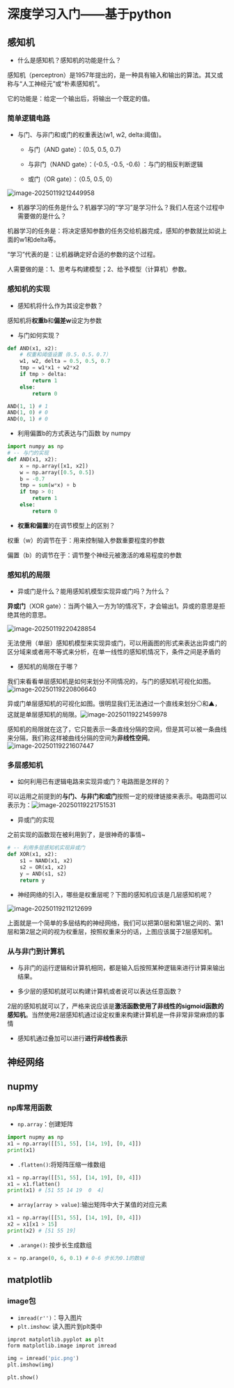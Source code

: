 # 深度学习入门——基于python

## 感知机

- 什么是感知机？感知机的功能是什么？

感知机（perceptron）是1957年提出的，是一种具有输入和输出的算法。其又或称与“人工神经元”或“朴素感知机”。

它的功能是：给定一个输出后，将输出一个既定的值。

### 简单逻辑电路

- 与门、与非门和或门的权重表达(w1, w2, delta:阈值)。

    - 与门（AND gate）：(0.5, 0.5, 0.7)

    - 与非门（NAND gate）：(-0.5, -0.5, -0.6) ：与门的相反判断逻辑

    - 或门（OR gate）：（0.5, 0.5, 0）


![image-20250119212449958](./StudyNote.assets/image-20250119212449958.png)

- 机器学习的任务是什么？机器学习的“学习”是学习什么？我们人在这个过程中需要做的是什么？

机器学习的任务是：将决定感知参数的任务交给机器完成，感知的参数就比如说上面的w1和delta等。

“学习”代表的是：让机器确定好合适的参数的这个过程。

人需要做的是：1、思考与构建模型；2、给予模型（计算机）参数。

### 感知机的实现

- 感知机将什么作为其设定参数？

感知机将**权重b**和**偏差w**设定为参数

- 与门如何实现？

```python
def AND(x1, x2):
    # 权重和阈值设置（0.5，0.5，0.7）
    w1, w2, delta = 0.5, 0.5, 0.7
    tmp = w1*x1 + w2*x2
    if tmp > delta:
        return 1
    else:
        return 0

AND(1, 1) # 1
AND(1, 0) # 0
AND(0, 1) # 0
```

- 利用偏置b的方式表达与门函数 by numpy

```python
import numpy as np
# -- 与门的实现
def AND(x1, x2):
    x = np.array([x1, x2])
    w = np.array([0.5, 0.5])
    b = -0.7
    tmp = sum(w*x) + b
    if tmp > 0:
        return 1
    else:
        return 0
```

- **权重和偏置**的在调节模型上的区别？

权重（w）的调节在于：用来控制输入参数重要程度的参数

偏置（b）的调节在于：调节整个神经元被激活的难易程度的参数

### 感知机的局限

- 异或门是什么？能用感知机模型实现异或门吗？为什么？

**异或门**（XOR gate）：当两个输入一方为1的情况下，才会输出1。异或的意思是拒绝其他的意思。

![image-20250119220428854](./StudyNote.assets/image-20250119220428854.png)

无法使用（单层）感知机模型来实现异或门，可以用画图的形式来表达出异或门的区分域来或者用不等式来分析，在单一线性的感知机情况下，条件之间是矛盾的

- 感知机的局限在于哪？

我们来看看单层感知机是如何来划分不同情况的，与门的感知机可视化如图。![image-20250119220806640](./StudyNote.assets/image-20250119220806640.png)

异或门单层感知机的可视化如图。很明显我们无法通过一个直线来划分⚪和▲，这就是单层感知机的局限。![image-20250119221459978](./StudyNote.assets/image-20250119221459978.png)

感知机的局限就在这了，它只能表示一条直线分隔的空间，但是其可以被一条曲线来分隔，我们称这样被曲线分隔的空间为**非线性空间**。![image-20250119221607447](./StudyNote.assets/image-20250119221607447.png)

### 多层感知机

- 如何利用已有逻辑电路来实现异或门？电路图是怎样的？

可以运用之前提到的**与门、与非门和或门**按照一定的规律链接来表示。电路图可以表示为：![image-20250119221751531](./StudyNote.assets/image-20250119221751531.png)

- 异或门的实现

之前实现的函数现在被利用到了，是很神奇的事情~

```python
# -- 利用多层感知机实现异或门
def XOR(x1, x2):
    s1 = NAND(x1, x2)
    s2 = OR(x1, x2)
    y = AND(s1, s2)
    return y
```

- 神经网络的引入，哪些是权重层呢？下图的感知机应该是几层感知机呢？

![image-20250119211212699](./StudyNote.assets/image-20250119211212699.png)

上面就是一个简单的多层结构的神经网络，我们可以把第0层和第1层之间的、第1层和第2层之间的视为权重层，按照权重来分的话，上图应该属于2层感知机。

### 从与非门到计算机

- 与非门的运行逻辑和计算机相同，都是输入后按照某种逻辑来进行计算来输出结果。

- 多少层的感知机就可以构建计算机或者说可以表达任意函数？

2层的感知机就可以了，严格来说应该是**激活函数使用了非线性的sigmoid函数的感知机**。当然使用2层感知机通过设定权重来构建计算机是一件非常非常麻烦的事情

- 感知机通过叠加可以进行**进行非线性表示**

## 神经网络



## nupmy

### np库常用函数

- `np.array`：创建矩阵

```python
import nupmy as np
x1 = np.array([[51, 55], [14, 19], [0, 4]])
print(x1)
```

- `.flatten()`:将矩阵压缩一维数组

```python
x1 = np.array([[51, 55], [14, 19], [0, 4]])
x1 = x1.flatten()
print(x1) # [51 55 14 19  0  4]
```

- `array[array > value]`:输出矩阵中大于某值的对应元素

```python
x1 = np.array([[51, 55], [14, 19], [0, 4]])
x2 = x1[x1 > 15]
print(x2) # [51 55 19]
```

- `.arange()`: 按步长生成数组

```python
x = np.arange(0, 6, 0.1) # 0-6 步长为0.1的数组
```



## matplotlib

### image包

- `imread(r'')`：导入图片
- `plt.imshow`: 读入图片到plt类中

```python
improt matplotlib.pyplot as plt
form matplotlib.image improt imread

img = imread('pic.png') 
plt.imshow(img)

plt.show()
```


